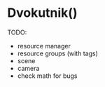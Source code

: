 # Dvokutnik()

TODO:
  - resource manager
  - resource groups (with tags)
  - scene
  - camera
  - check math for bugs
